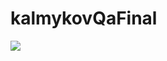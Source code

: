 # kalmykovQaFinal

<a href="https://asciinema.org/a/uq2zSrCwmAfEfxBkDj2FFHslZ" target="_blank"><img src="https://asciinema.org/a/uq2zSrCwmAfEfxBkDj2FFHslZ.svg" /></a>
